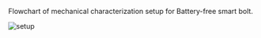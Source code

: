 Flowchart of mechanical characterization setup for Battery-free smart bolt.

![setup](https://github.com/AntoPaga/Battery-Free-Smart-Bolt/assets/103174562/e390f026-6e4f-441e-ab22-c71cc5bad62a)
